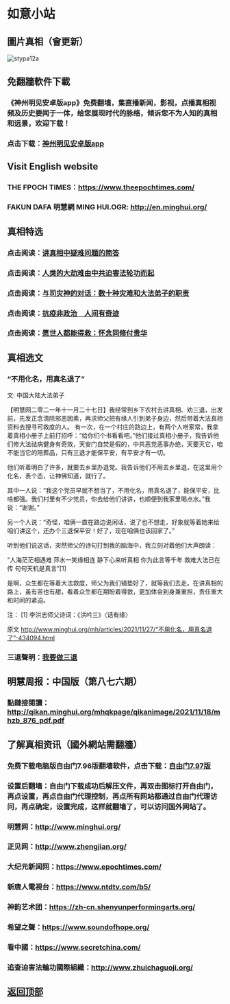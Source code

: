 # 如意小站

## 圖片真相（會更新）

![stypa12a](https://user-images.githubusercontent.com/79625284/143241003-48768546-08ea-4777-bd24-383502712d83.png)

## 免翻牆軟件下載

### 《神州明见安卓版app》免费翻墙，集直播新闻，影视，点播真相视频及历史要闻于一体，给您展现时代的脉络，倾诉您不为人知的真相和远景，欢迎下载！

### 点击下载：[神州明见安卓版app](https://github.com/pinhe91/tuiguang/files/7240768/_5.1.zip)

## Visit English website

### THE FPOCH TIMES：https://www.theepochtimes.com/

### FAKUN DAFA 明慧網 MING HUI.OGR: http://en.minghui.org/

## 真相特选

### 点击阅读：[讲真相中疑难问题的简答](https://github.com/pinhe91/jcxw3/tree/main)

### 点击阅读：[人类的大劫难由中共迫害法轮功而起](https://github.com/pinhe91/jcxw4/tree/main) 

### 点击阅读：[与司灾神的对话：数十种灾难和大法弟子的职责](https://github.com/pinhe91/jcxw1/tree/main) 

### 点击阅读：[抗疫非政治　人间有奇迹](https://github.com/pinhe91/jcxw2/tree/main) 

### 点击阅读：[愿世人都能得救：怀念同修付贵华](https://github.com/pinhe91/jcxw5/tree/main)

## 真相选文

### “不用化名，用真名退了”

文: 中国大陆大法弟子 

【明慧网二零二一年十一月二十七日】我经常到乡下农村去讲真相、劝三退，出发前，先发正念清除邪恶因素，再求师父把有缘人引到弟子身边，然后带着大法真相资料去搜寻可救度的人。
有一次，在一个村庄的路边上，有两个人唠家常，我拿着真相小册子上前打招呼：“给你们个书看看吧。”他们接过真相小册子，我告诉他们修大法祛病健身有奇效，天安门自焚是假的，中共恶党恶事办绝，天要灭它，咱不能当它的陪葬品，只有三退才能保平安，有平安才有一切。

他们听着明白了许多，就要去乡里办退党。我告诉他们不用去乡里退，在这里用个化名，表个态，让神佛知道，就行了。

其中一人说：“我这个党员早就不想当了，不用化名，用真名退了，能保平安，比啥都强。我们村里有不少党员，你去给他们讲讲，也顺便到我家里喝点水。”我说：“谢谢。”

另一个人说：“奇怪，咱俩一直在路边说闲话，说了也不想走，好象就等着她来给咱们讲这个，还办个三退保平安！好了，现在咱俩也该回家了。”

听到他们说这话，突然师父的诗句打到我的脑海中，我立刻对着他们大声朗读：

“人海茫茫相遇难
萍水一笑缘相连
静下心来听真相
你为此言等千年
救难大法已在传
句句天机是真言”[1]

是啊，众生都在等着大法救度，师父为我们铺垫好了，就等我们去走。在讲真相的路上，虽有苦也有甜，看着众生都在期盼着得救，更加体会到身兼重担，责任重大和时间的紧迫。

注：
[1] 李洪志师父诗词：《洪吟三》〈话有缘〉

原文 http://www.minghui.org/mh/articles/2021/11/27/“不用化名，用真名退了”-434094.html

### 三退聲明：[我要做三退](http://tuidang.ddns.net/)

## 明慧周报：中国版（第八七六期）

### 點鏈接閱讀：http://qikan.minghui.org/mhqkpage/qikanimage/2021/11/18/mhzb_876_pdf.pdf

## 了解真相资讯（國外網站需翻牆）

### 免费下载电脑版自由门7.96版翻墙软件，点击下载：[自由门7.97版](https://github.com/pinhe91/tuiguang/files/6839679/fg797r.zip)

### 设置后翻墙：自由门下载成功后解压文件，再双击图标打开自由门，再点设置，再点自由门代理控制，再点所有网站都通过自由门代理访问，再点确定，设置完成，这样就翻墙了，可以访问国外网站了。

### 明慧网：http://www.minghui.org/

### 正见网：http://www.zhengjian.org/

### 大纪元新闻网：https://www.epochtimes.com/

### 新唐人電視台：https://www.ntdtv.com/b5/

### 神韵艺术团：https://zh-cn.shenyunperformingarts.org/

### 希望之聲：https://www.soundofhope.org/

### 看中國：https://www.secretchina.com/

### 追查迫害法輪功國際組織：http://www.zhuichaguoji.org/

## [返回顶部](https://git.io/Js3EY)
